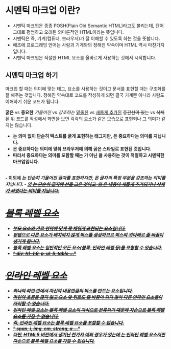 # 시멘틱 마크업 이란?

- 시멘틱 마크업은 종종 POSH(Plain Old Semantic HTML)라고도 불리는데, 단어 그대로 평범하고 오래된 의미론적인 HTML이라는 뜻입니다. 
- 시멘틱은 즉, 기계(컴퓨터, 브라우저)가 잘 이해할 수 있도록 하는 것을 뜻합니다.
- 애초에 프로그래밍 언어는 사람과 기계와의 정해진 약속이며 HTML 역시 마찬가지입니다.
- 시멘틱 마크업은 적절한 HTML 요소를 올바르게 사용하는 것에서 시작합니다. 

## 시멘틱 마크업 하기

마크업 할 때는 의미에 맞는 태그, 요소를 사용하는 것이고
문서를 표현할 때는 구조화를 잘 해주는 것입니다.
정해진 약속대로 코드를 작성하게 되면 결국 기계뿐 아니라 사람도 이해하기 쉬운 코드가 됩니다.

<b>굵은</b> vs <strong>중요한</strong>
<i>기울어진</i> vs <em>강조하는</em>
<u>밑줄친</u> vs <ins>새롭게 추가된</ins>
<s>중간선이 있는</s> vs <del>삭제된</del>
위 코드를 작성해서 화면을 보면 각각의 요소가 같은 모습으로 표현되나 그 의미가 같지는 않습니다.

- <b>는 의미 없이 단순히 텍스트를 굵게 표현하는 태그지만, <strong>은 중요하다는 의미를 지닙니다.
- <strong>은 중요하다는 의미에 맞춰 브라우저에 의해 굵은 스타일로 표현된 것입니다.
- 따라서 중요하다는 의미를 포함할 때는 <b>가 아닌 <strong>을 사용하는 것이 적절하고 시멘틱한 마크업입니다.
<br>
- 이외에 <i>는 단순히 기울어진 글자를 표현하지만, <em>은 글자의 특정 부분을 강조하는 의미를 지닙니다.
- <u>와 <s>는 단순히 글자에 선을 그은 것이고, <ins>와 <del>은 내용이 새롭게 추가되거나 삭제가 되었다는 의미를 지닙니다.


# 블록 레벨 요소

- 부모 요소의 가로 영역에 맞게 꽉 채워져 표현되는 요소입니다.
- 양옆으로 다른 요소가 배치되지 않게 박스를 생성하므로 박스의 위아래로 줄 바꿈이 생기게 됩니다.
- 블록 레벨 요소는 일반적인 모든 요소(블록, 인라인 레벨 등)를 포함할 수 있습니다. 
- " div, h1~h6, p, ul, li, table ..."

# 인라인 레벨 요소

- 하나의 라인 안에서 자신의 내용만큼의 박스를 만드는 요소입니다.
- 라인의 흐름을 끊지 않고 요소 앞 뒤로도 줄 바꿈이 되지 않아 다른 인라인 요소들이 자리할 수 있습니다.
- 인라인 레벨 요소는 블록 레벨 요소의 자식으로 분류되기 때문에 자손으로 블록 레벨 요소를 가질 수 없습니다.
- 즉, 인라인 레벨 요소는 블록 레벨 요소를 포함할 수 없습니다. 
- " span, i, img, em, strong, a ..." 
- 다만, HTML5 버전에서 생겨난 한가지 예외 경우가 있는데 <a>는 인라인 레벨 요소지만 자손으로 블록 레벨 요소를 가질 수 있습니다.
